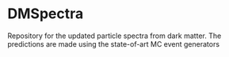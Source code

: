 # DMSpectra
Repository for the updated particle spectra from dark matter. The predictions are made using the state-of-art MC event generators
